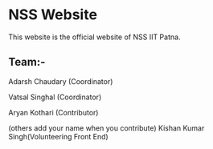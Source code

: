 # NSS Website

This website is the official website of NSS IIT Patna.

## Team:-

Adarsh Chaudary (Coordinator)

Vatsal Singhal (Coordinator)

Aryan Kothari (Contributor)

(others add your name when you contribute)
Kishan Kumar Singh(Volunteering Front End)